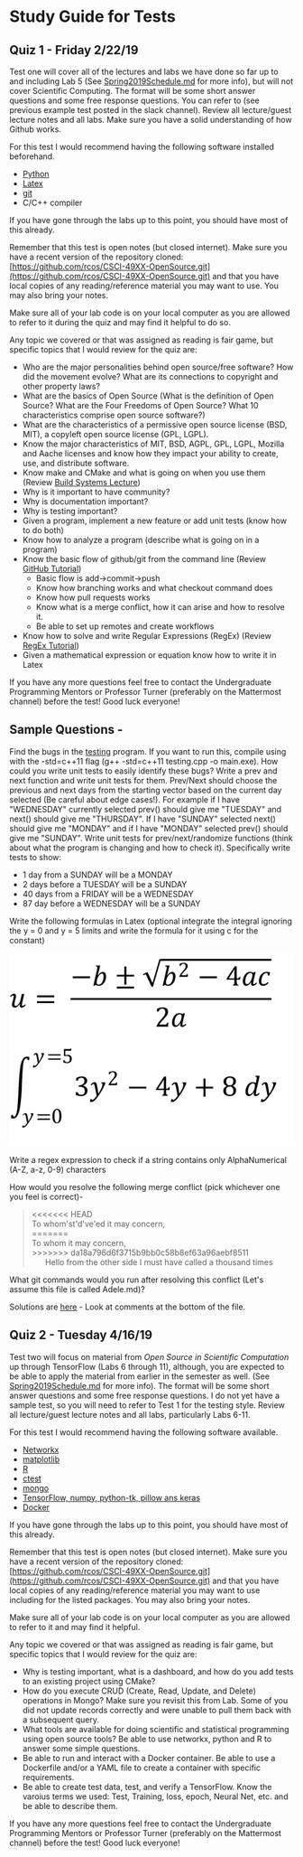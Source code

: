 # Study Guide for Tests

## Quiz 1 - Friday 2/22/19

Test one will cover all of the lectures and labs we have done so far up to and including Lab 5
(See [Spring2019Schedule.md](Spring2019Schedule.md) for more info), but will not cover Scientific Computing.
The format will be some short answer questions and some free response
questions. You can refer to  (see previous example test posted
in the slack channel). Review all lecture/guest lecture notes and all labs. Make sure
you have a solid understanding of how Github works.

For this test I would recommend having the following software installed beforehand.

* [Python](https://www.python.org/downloads/)
* [Latex](https://www.latex-project.org/get/)
* [git](https://git-scm.com)
* C/C++ compiler

If you have gone through the labs up to this point, you should have most of this already. 

Remember that this test is open notes (but closed internet). Make sure you have a recent version of the repository cloned: [https://github.com/rcos/CSCI-49XX-OpenSource.git](https://github.com/rcos/CSCI-49XX-OpenSource.git) and that you have local copies of any reading/reference material you may want to use. You may also bring
your notes.

Make sure all of your lab code is on your local computer as you are allowed to refer to it during the quiz and may
find it helpful to do so.
	
Any topic we covered or that was assigned as reading is fair game, but specific topics that I would review for the quiz are:

* Who are the major personalities behind open source/free software? How did the movement evolve? What are its connections to copyright and other property laws? 
* What are the basics of Open Source (What is the definition of Open Source? What are the Four Freedoms of Open Source? What 10 characteristics comprise open source software?)
* What are the characteristics of a permissive open source license (BSD, MIT), a copyleft open source license (GPL, LGPL).
* Know the major characteristics of MIT, BSD, AGPL, GPL, LGPL, Mozilla and Aache licenses and know how they impact your ability to create, use, and distribute software.
* Know make and CMake and what is going on when you use them (Review [Build Systems Lecture](../Modules/BuildSystems/BuildSystems.pdf))
* Why is it important to have community? 
* Why is documentation important?
* Why is testing important? 
* Given a program, implement a new feature or add unit tests (know how to do both)
* Know how to analyze a program (describe what is going on in a program)
* Know the basic flow of github/git from the command line (Review [GitHub Tutorial](https://try.github.io/levels/1/challenges/1))
	* Basic flow is add->commit->push
	* Know how branching works and what checkout command does
	* Know how pull requests works
	* Know what is a merge conflict, how it can arise and how to resolve it.
	* Be able to set up remotes and create workflows
* Know how to solve and write Regular Expressions (RegEx) (Review [RegEx Tutorial](https://regexone.com/))
* Given a mathematical expression or equation know how to write it in Latex

If you have any more questions feel free to contact the Undergraduate Programming Mentors
or Professor Turner (preferably on the Mattermost channel) before the test! Good luck everyone!

## Sample Questions - 

Find the bugs in the [testing](testing.cpp) program. If you want to
run this, compile using with the -std=c++11 flag (g++ -std=c++11 testing.cpp -o main.exe). How could you write
unit tests to easily identify these bugs? Write a prev and next function and
write unit tests for them. Prev/Next should choose the previous and next
days from the starting vector based on the current day
selected (Be careful about edge cases!). For example if I have "WEDNESDAY" currently selected prev()
should give me "TUESDAY" and next() should give me "THURSDAY". If I have "SUNDAY" selected
next() should give me "MONDAY" and if I have "MONDAY" selected prev() should give me "SUNDAY". Write unit tests for
prev/next/randomize functions (think about what the program is changing
and how to check it). 
Specifically write tests to show:

* 1 day from a SUNDAY will be a MONDAY
* 2 days before a TUESDAY will be a SUNDAY
* 40 days from a FRIDAY will be a WEDNESDAY
* 87 day before a WEDNESDAY will be a SUNDAY

Write the following formulas in Latex (optional integrate the integral ignoring the y = 0 and y = 5 limits and write the formula for it 
using c for the constant) 

![Formulas](Photos/equations.png)

Write a regex expression to check if a string contains only AlphaNumerical (A-Z, a-z, 0-9) characters

How would you resolve the following merge conflict (pick whichever one you feel is correct)-

<blockquote>
	<p> 
		<<<<<<< HEAD
		<br />
		To whom'st'd've'ed it may concern, 
		<br />
		=======
		<br />
		To whom it may concern, 
		<br />
		>>>>>>> da18a796d6f3715b9bb0c58b8ef63a96aebf8511
		<br />
		 &nbsp;&nbsp;&nbsp;&nbsp;&nbsp; Hello from the other side I must have called a thousand times
	</p>
 </blockquote>
 What git commands would you run after resolving this conflict (Let's assume this file is called
 Adele.md)?

Solutions are [here](testing_solution.cpp) - Look at comments at the bottom of the file.

## Quiz 2 - Tuesday 4/16/19

Test two will focus on material from *Open Source in Scientific Computation* up through TensorFlow (Labs 6 through 11), although, you are expected to be able to apply the material from earlier in the semester as well.
(See [Spring2019Schedule.md](Spring2019Schedule.md) for more info).
The format will be some short answer questions and some free response
questions. I do not yet have a sample test, so you will need to refer to Test 1 for the testing style. Review all lecture/guest lecture notes and all labs, particularly Labs 6-11.

For this test I would recommend having the following software available.

* [Networkx](https://networkx.github.io/)
* [matplotlib](http://matplotlib.org/)
* [R](https://www.r-project.org/)
* [ctest](http://cmake.org)
* [mongo](https://docs.mongodb.org/manual/installation/)
* [TensorFlow, numpy, python-tk, pillow ans keras](https://github.com/rcos/CSCI-49XX-OpenSource/blob/master/Modules/TensorFlow/Lab-TensorFlow.md)
* [Docker](http://tinyurl.com/docker19)

If you have gone through the labs up to this point, you should have most of this already. 

Remember that this test is open notes (but closed internet). Make sure you have a recent version of the repository cloned: [https://github.com/rcos/CSCI-49XX-OpenSource.git](https://github.com/rcos/CSCI-49XX-OpenSource.git) and that you have local copies of any reading/reference material you may want to use including for the listed packages. You may also bring
your notes.

Make sure all of your lab code is on your local computer as you are allowed to refer to it and may
find it helpful.
	
Any topic we covered or that was assigned as reading is fair game, but specific topics that I would review for the quiz are:

* Why is testing important, what is a dashboard, and how do you add tests to an existing project using CMake?
* How do you execute CRUD (Create, Read, Update, and Delete) operations in Mongo? Make sure you revisit this from Lab. Some of you did not update records correctly and were unable to pull them back with a subsequent query.
* What tools are available for doing scientific and statistical programming using open source tools? Be able to use networkx, python and R to answer some simple questions.
* Be able to run and interact with a Docker container. Be able to use a Dockerfile and/or a YAML file to create a container with specific requirements.
* Be able to create test data, test, and verify a TensorFlow. Know the varoius terms we used: Test, Training, loss, epoch, Neural Net, etc. and be able to describe them.

If you have any more questions feel free to contact the Undergraduate Programming Mentors
or Professor Turner (preferably on the Mattermost channel) before the test! Good luck everyone!


